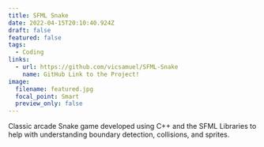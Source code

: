 ```yaml
---
title: SFML Snake
date: 2022-04-15T20:10:40.924Z
draft: false
featured: false
tags:
  - Coding
links:
  - url: https://github.com/vicsamuel/SFML-Snake
    name: GitHub Link to the Project!
image:
  filename: featured.jpg
  focal_point: Smart
  preview_only: false
---
```

Classic arcade Snake game developed using C++ and the SFML Libraries to help with understanding boundary detection, collisions, and sprites.